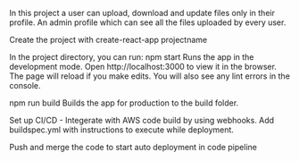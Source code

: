 In this project a user can upload, download and update files only in their profile. An admin profile which can see all the files uploaded by every user.

Create the project with create-react-app projectname

In the project directory, you can run:
npm start
Runs the app in the development mode.
Open http://localhost:3000 to view it in the browser.
The page will reload if you make edits.
You will also see any lint errors in the console.

npm run build
Builds the app for production to the build folder.

Set up CI/CD - Integerate with AWS code build by using webhooks.
Add buildspec.yml with instructions to execute while deployment.

Push and merge the code to start auto deployment in code pipeline
